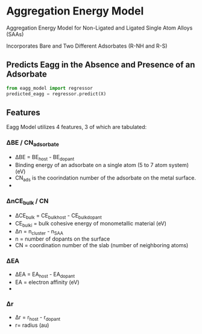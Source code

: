 # Aggregation Energy Model 

Aggregation Energy Model for  Non-Ligated and Ligated Single Atom Alloys (SAAs)

Incorporates Bare and Two Different Adsorbates (R-NH and R-S)

## Predicts Eagg in the Absence and Presence of an Adsorbate

```python
from eagg_model import regressor
predicted_eagg = regressor.predict(X)
```

## Features

Eagg Model utilizes 4 features, 3 of which are tabulated:

### ΔBE / CN<sub>adsorbate</sub>
- ΔBE = BE<sub>host</sub> - BE<sub>dopant</sub>
- Binding energy of an adsorbate on a single atom (5 to 7 atom system) (eV)
- CN<sub>ads</sub> is the coorindation number of the adsorbate on the metal surface.
- 
### ΔnCE<sub>bulk</sub> / CN
- ΔCE<sub>bulk</sub> = CE<sub>bulk</sub><sub>host</sub> - CE<sub>bulk</sub><sub>dopant</sub>
- CE<sub>bulk</sub><sub>i</sub> = bulk cohesive energy of monometallic material (eV)
- Δn = n<sub>cluster</sub> - n<sub>SAA</sub>
- n = number of dopants on the surface
- CN = coordination number of the slab (number of neighboring atoms)

### ΔEA
- ΔEA = EA<sub>host</sub> - EA<sub>dopant</sub>
- EA = electron affinity (eV)
- 
### Δr
- Δr = r<sub>host</sub> - r<sub>dopant</sub>
- r= radius (au)



